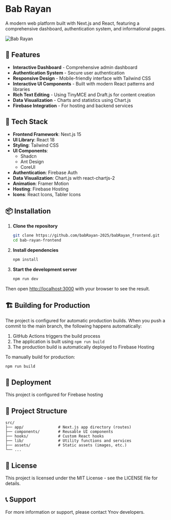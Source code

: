 # Bab Rayan

A modern web platform built with Next.js and React, featuring a comprehensive dashboard, authentication system, and informational pages.

![Bab Rayan](https://via.placeholder.com/800x400?text=Bab+Rayan+Logo)

## 🌟 Features

- **Interactive Dashboard** - Comprehensive admin dashboard
- **Authentication System** - Secure user authentication
- **Responsive Design** - Mobile-friendly interface with Tailwind CSS
- **Interactive UI Components** - Built with modern React patterns and libraries
- **Rich Text Editing** - Using TinyMCE and Draft.js for content creation
- **Data Visualization** - Charts and statistics using Chart.js
- **Firebase Integration** - For hosting and backend services

## 🚀 Tech Stack

- **Frontend Framework**: Next.js 15
- **UI Library**: React 18
- **Styling**: Tailwind CSS
- **UI Components**: 
  - Shadcn
  - Ant Design
  - CoreUI
- **Authentication**: Firebase Auth
- **Data Visualization**: Chart.js with react-chartjs-2
- **Animation**: Framer Motion
- **Hosting**: Firebase Hosting
- **Icons**: React Icons, Tabler Icons

## 📦 Installation

1. **Clone the repository**
   ```bash
   git clone https://github.com/babRayan-2025/babRayan_frontend.git
   cd bab-rayan-frontend
   ```

2. **Install dependencies**
   ```bash
   npm install
   ```

3. **Start the development server**
   ```bash
   npm run dev
   ```


Then open [http://localhost:3000](http://localhost:3000) with your browser to see the result.


## 🏗️ Building for Production

The project is configured for automatic production builds. When you push a commit to the main branch, the following happens automatically:

1. GitHub Actions triggers the build process
2. The application is built using `npm run build`
3. The production build is automatically deployed to Firebase Hosting

To manually build for production:
```bash
npm run build
```

## 🚢 Deployment

This project is configured for Firebase hosting

## 📁 Project Structure

```
src/
├── app/               # Next.js app directory (routes)
├── components/        # Reusable UI components
├── hooks/             # Custom React hooks
├── lib/               # Utility functions and services
├── assets/            # Static assets (images, etc.)
└── ...
```

## 📄 License

This project is licensed under the MIT License - see the LICENSE file for details.

## 📞 Support

For more information or support, please contact Ynov developers.